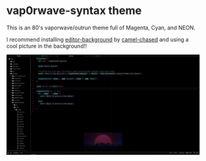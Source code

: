 # vap0rwave-syntax theme

This is an 80's vaporwave/outrun theme full of Magenta, Cyan, and NEON.


I recommend installing <a href="https://atom.io/packages/editor-background">editor-background</a> by <a href ="https://github.com/camel-chased">camel-chased</a> and using a cool picture in the background!!


![alt text](https://raw.githubusercontent.com/Brunellus/vap0rwave-syntax/master/screenshots/Capture.PNG)
